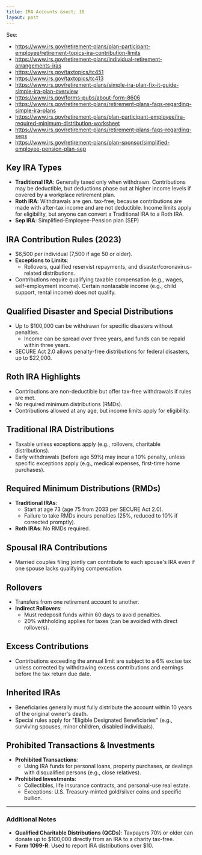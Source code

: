 ```yaml
---
title: IRA Accounts &sect; 16
layout: post
---
```


See:
- https://www.irs.gov/retirement-plans/plan-participant-employee/retirement-topics-ira-contribution-limits
- https://www.irs.gov/retirement-plans/individual-retirement-arrangements-iras
- https://www.irs.gov/taxtopics/tc451
- https://www.irs.gov/taxtopics/tc413
- https://www.irs.gov/retirement-plans/simple-ira-plan-fix-it-guide-simple-ira-plan-overview
- https://www.irs.gov/forms-pubs/about-form-8606
- https://www.irs.gov/retirement-plans/retirement-plans-faqs-regarding-simple-ira-plans
- https://www.irs.gov/retirement-plans/plan-participant-employee/ira-required-minimum-distribution-worksheet
- https://www.irs.gov/retirement-plans/retirement-plans-faqs-regarding-seps
- https://www.irs.gov/retirement-plans/plan-sponsor/simplified-employee-pension-plan-sep




## Key IRA Types
- **Traditional IRA**: Generally taxed only when withdrawn. Contributions may be deductible, but deductions phase out at higher income levels if covered by a workplace retirement plan.
- **Roth IRA**: Withdrawals are gen. tax-free, because contributions are made with after-tax income and are not deductible. Income limits apply for eligibility, but anyone can convert a Traditional IRA to a Roth IRA.
- **Sep  IRA**: Simplified-Employee-Pension plan (SEP)

## IRA Contribution Rules (2023)
- $6,500 per individual (7,500 if age 50 or older).
- **Exceptions to Limits**:
  - Rollovers, qualified reservist repayments, and disaster/coronavirus-related distributions.
- Contributions require qualifying taxable compensation (e.g., wages, self-employment income). Certain nontaxable income (e.g., child support, rental income) does not qualify.

## Qualified Disaster and Special Distributions
- Up to $100,000 can be withdrawn for specific disasters without penalties.
  - Income can be spread over three years, and funds can be repaid within three years.
- SECURE Act 2.0 allows penalty-free distributions for federal disasters, up to $22,000.

## Roth IRA Highlights
- Contributions are non-deductible but offer tax-free withdrawals if rules are met.
- No required minimum distributions (RMDs).
- Contributions allowed at any age, but income limits apply for eligibility.

## Traditional IRA Distributions
- Taxable unless exceptions apply (e.g., rollovers, charitable distributions).
- Early withdrawals (before age 59½) may incur a 10% penalty, unless specific exceptions apply (e.g., medical expenses, first-time home purchases).

## Required Minimum Distributions (RMDs)
- **Traditional IRAs**:
  - Start at age 73 (age 75 from 2033 per SECURE Act 2.0).
  - Failure to take RMDs incurs penalties (25%, reduced to 10% if corrected promptly).
- **Roth IRAs**: No RMDs required.

## Spousal IRA Contributions
- Married couples filing jointly can contribute to each spouse's IRA even if one spouse lacks qualifying compensation.

## Rollovers
- Transfers from one retirement account to another.
- **Indirect Rollovers**:
  - Must redeposit funds within 60 days to avoid penalties.
  - 20% withholding applies for taxes (can be avoided with direct rollovers).

## Excess Contributions
- Contributions exceeding the annual limit are subject to a 6% excise tax unless corrected by withdrawing excess contributions and earnings before the tax return due date.

## Inherited IRAs
- Beneficiaries generally must fully distribute the account within 10 years of the original owner's death.
- Special rules apply for "Eligible Designated Beneficiaries" (e.g., surviving spouses, minor children, disabled individuals).

## Prohibited Transactions & Investments
- **Prohibited Transactions**:
  - Using IRA funds for personal loans, property purchases, or dealings with disqualified persons (e.g., close relatives).
- **Prohibited Investments**:
  - Collectibles, life insurance contracts, and personal-use real estate.
  - Exceptions: U.S. Treasury-minted gold/silver coins and specific bullion.

---

### Additional Notes
- **Qualified Charitable Distributions (QCDs)**: Taxpayers 70½ or older can donate up to $100,000 directly from an IRA to a charity tax-free.
- **Form 1099-R**: Used to report IRA distributions over $10.
